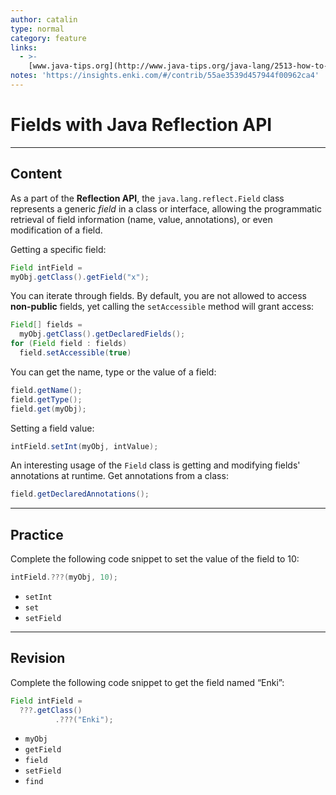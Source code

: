 ```yaml
---
author: catalin
type: normal
category: feature
links:
  - >-
    [www.java-tips.org](http://www.java-tips.org/java-lang/2513-how-to-set-field-values-using-java-reflection.html){website}
notes: 'https://insights.enki.com/#/contrib/55ae3539d457944f00962ca4'
---
```


# Fields with Java **Reflection API**


---

## Content

As a part of the **Reflection API**, the `java.lang.reflect.Field` class represents a generic *field* in a class or interface, allowing the programmatic retrieval of field information (name, value, annotations), or even modification of a field.

Getting a specific field:

```java
Field intField =  
myObj.getClass().getField("x");

```

You can iterate through fields. By default, you are not allowed to access **non-public** fields, yet calling the `setAccessible` method will grant access:

```java
Field[] fields = 
  myObj.getClass().getDeclaredFields();
for (Field field : fields) 
  field.setAccessible(true)
```

You can get the name, type or the value of a field:

```java
field.getName();
field.getType();
field.get(myObj);
```

Setting a field value:

```java
intField.setInt(myObj, intValue);

```

An interesting usage of the `Field` class is getting and modifying fields' annotations at runtime.
Get annotations from a class:

```java
field.getDeclaredAnnotations(); 
```


---

## Practice

Complete the following code snippet to set the value of the field to 10:

```java
intField.???(myObj, 10);
```

- `setInt` 
- `set` 
- `setField`


---

## Revision

Complete the following code snippet to get the field named “Enki”:

```java
Field intField = 
  ???.getClass()
          .???("Enki");
```

- `myObj` 
- `getField` 
- `field` 
- `setField` 
- `find`
